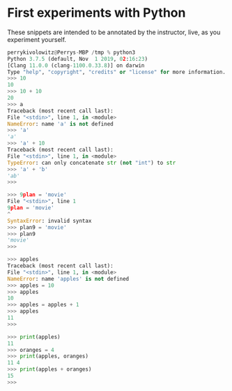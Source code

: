 # First experiments with Python

These snippets are intended to be annotated by the instructor, live, as you experiment yourself.

```python
perrykivolowitz@Perrys-MBP /tmp % python3
Python 3.7.5 (default, Nov  1 2019, 02:16:23)
[Clang 11.0.0 (clang-1100.0.33.8)] on darwin
Type "help", "copyright", "credits" or "license" for more information.
>>> 10
10
>>> 10 + 10
20
>>> a
Traceback (most recent call last):
File "<stdin>", line 1, in <module>
NameError: name 'a' is not defined
>>> 'a'
'a'
>>> 'a' + 10
Traceback (most recent call last):
File "<stdin>", line 1, in <module>
TypeError: can only concatenate str (not "int") to str
>>> 'a' + 'b'
'ab'
>>>
```

```python
>>> 9plan = 'movie'
File "<stdin>", line 1
9plan = 'movie'
^
SyntaxError: invalid syntax
>>> plan9 = 'movie'
>>> plan9
'movie'
>>>
```

```python
>>> apples
Traceback (most recent call last):
File "<stdin>", line 1, in <module>
NameError: name 'apples' is not defined
>>> apples = 10
>>> apples
10
>>> apples = apples + 1
>>> apples
11
>>>
```

```python
>>> print(apples)
11
>>> oranges = 4
>>> print(apples, oranges)
11 4
>>> print(apples + oranges)
15
>>>
```



